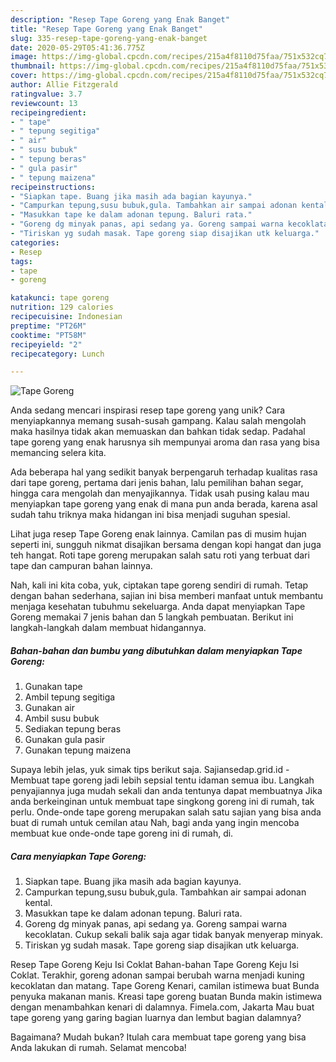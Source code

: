 ```yaml
---
description: "Resep Tape Goreng yang Enak Banget"
title: "Resep Tape Goreng yang Enak Banget"
slug: 335-resep-tape-goreng-yang-enak-banget
date: 2020-05-29T05:41:36.775Z
image: https://img-global.cpcdn.com/recipes/215a4f8110d75faa/751x532cq70/tape-goreng-foto-resep-utama.jpg
thumbnail: https://img-global.cpcdn.com/recipes/215a4f8110d75faa/751x532cq70/tape-goreng-foto-resep-utama.jpg
cover: https://img-global.cpcdn.com/recipes/215a4f8110d75faa/751x532cq70/tape-goreng-foto-resep-utama.jpg
author: Allie Fitzgerald
ratingvalue: 3.7
reviewcount: 13
recipeingredient:
- " tape"
- " tepung segitiga"
- " air"
- " susu bubuk"
- " tepung beras"
- " gula pasir"
- " tepung maizena"
recipeinstructions:
- "Siapkan tape. Buang jika masih ada bagian kayunya."
- "Campurkan tepung,susu bubuk,gula. Tambahkan air sampai adonan kental."
- "Masukkan tape ke dalam adonan tepung. Baluri rata."
- "Goreng dg minyak panas, api sedang ya. Goreng sampai warna kecoklatan. Cukup sekali balik saja agar tidak banyak menyerap minyak."
- "Tiriskan yg sudah masak. Tape goreng siap disajikan utk keluarga."
categories:
- Resep
tags:
- tape
- goreng

katakunci: tape goreng 
nutrition: 129 calories
recipecuisine: Indonesian
preptime: "PT26M"
cooktime: "PT58M"
recipeyield: "2"
recipecategory: Lunch

---
```



![Tape Goreng](https://img-global.cpcdn.com/recipes/215a4f8110d75faa/751x532cq70/tape-goreng-foto-resep-utama.jpg)

Anda sedang mencari inspirasi resep tape goreng yang unik? Cara menyiapkannya memang susah-susah gampang. Kalau salah mengolah maka hasilnya tidak akan memuaskan dan bahkan tidak sedap. Padahal tape goreng yang enak harusnya sih mempunyai aroma dan rasa yang bisa memancing selera kita.

Ada beberapa hal yang sedikit banyak berpengaruh terhadap kualitas rasa dari tape goreng, pertama dari jenis bahan, lalu pemilihan bahan segar, hingga cara mengolah dan menyajikannya. Tidak usah pusing kalau mau menyiapkan tape goreng yang enak di mana pun anda berada, karena asal sudah tahu triknya maka hidangan ini bisa menjadi suguhan spesial.

Lihat juga resep Tape Goreng enak lainnya. Camilan pas di musim hujan seperti ini, sungguh nikmat disajikan bersama dengan kopi hangat dan juga teh hangat. Roti tape goreng merupakan salah satu roti yang terbuat dari tape dan campuran bahan lainnya.


Nah, kali ini kita coba, yuk, ciptakan tape goreng sendiri di rumah. Tetap dengan bahan sederhana, sajian ini bisa memberi manfaat untuk membantu menjaga kesehatan tubuhmu sekeluarga. Anda dapat menyiapkan Tape Goreng memakai 7 jenis bahan dan 5 langkah pembuatan. Berikut ini langkah-langkah dalam membuat hidangannya.

<!--inarticleads1-->

##### Bahan-bahan dan bumbu yang dibutuhkan dalam menyiapkan Tape Goreng:

1. Gunakan  tape
1. Ambil  tepung segitiga
1. Gunakan  air
1. Ambil  susu bubuk
1. Sediakan  tepung beras
1. Gunakan  gula pasir
1. Gunakan  tepung maizena


Supaya lebih jelas, yuk simak tips berikut saja. Sajiansedap.grid.id - Membuat tape goreng jadi lebih sepsial tentu idaman semua ibu. Langkah penyajiannya juga mudah sekali dan anda tentunya dapat membuatnya Jika anda berkeinginan untuk membuat tape singkong goreng ini di rumah, tak perlu. Onde-onde tape goreng merupakan salah satu sajian yang bisa anda buat di rumah untuk cemilan atau Nah, bagi anda yang ingin mencoba membuat kue onde-onde tape goreng ini di rumah, di. 

<!--inarticleads2-->

##### Cara menyiapkan Tape Goreng:

1. Siapkan tape. Buang jika masih ada bagian kayunya.
1. Campurkan tepung,susu bubuk,gula. Tambahkan air sampai adonan kental.
1. Masukkan tape ke dalam adonan tepung. Baluri rata.
1. Goreng dg minyak panas, api sedang ya. Goreng sampai warna kecoklatan. Cukup sekali balik saja agar tidak banyak menyerap minyak.
1. Tiriskan yg sudah masak. Tape goreng siap disajikan utk keluarga.


Resep Tape Goreng Keju Isi Coklat Bahan-bahan Tape Goreng Keju Isi Coklat. Terakhir, goreng adonan sampai berubah warna menjadi kuning kecoklatan dan matang. Tape Goreng Kenari, camilan istimewa buat Bunda penyuka makanan manis. Kreasi tape goreng buatan Bunda makin istimewa dengan menambahkan kenari di dalamnya. Fimela.com, Jakarta Mau buat tape goreng yang garing bagian luarnya dan lembut bagian dalamnya? 

Bagaimana? Mudah bukan? Itulah cara membuat tape goreng yang bisa Anda lakukan di rumah. Selamat mencoba!
